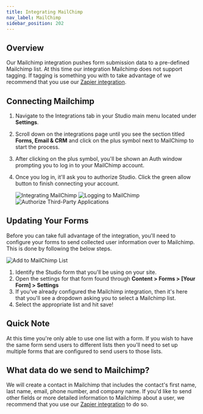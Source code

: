 ```yaml
---
title: Integrating MailChimp
nav_label: MailChimp
sidebar_position: 202
---
```


## Overview

Our Mailchimp integration pushes form submission data to a pre-defined Mailchimp list. At this time our integration
Mailchimp does not support tagging. If tagging is something you with to take advantage of we recommend that you use
our [Zapier integration](/docs/studio/Integrations/Integrating-Zapier).

## Connecting Mailchimp

1. Navigate to the Integrations tab in your Studio main menu located under **Settings**.
2. Scroll down on the integrations page until you see the section titled **Forms, Email & CRM** and click on the plus
   symbol next to MailChimp to start the process.
3. After clicking on the plus symbol, you'll be shown an Auth window prompting you to log in to your MailChimp account.
4. Once you log in, it'll ask you to authorize Studio. Click the green allow button to finish connecting your account.

   ![Integrating MailChimp](/assets/studio/MailChimp_1.png)
   ![Logging to MailChimp](/assets/studio/MailChimp_2.png)
   ![Authorize Third-Party Applications](/assets/studio/MailChimp_3.png)

## Updating Your Forms

Before you can take full advantage of the integration, you'll need to configure your forms to send collected user
information over to Mailchimp. This is done by following the below steps.

![Add to MailChimp List](/assets/studio/screely-1639495762991.png)

1. Identify the Studio form that you'll be using on your site.
2. Open the settings for that form found through **Content > Forms > [Your Form] > Settings**
3. If you've already configured the Mailchimp integration, then it's here that you'll see a dropdown asking you to
   select a Mailchimp list.
4. Select the appropriate list and hit save!

## Quick Note

At this time you're only able to use one list with a form. If you wish to have the same form send users to different
lists then you'll need to set up multiple forms that are configured to send users to those lists.

## What data do we send to Mailchimp?

We will create a contact in Mailchimp that includes the contact's first name, last name, email, phone number, and
company name. If you'd like to send other fields or more detailed information to Mailchimp about a user, we recommend
that you use our [Zapier integration](https://support.unstack.com/hc/en-us/articles/1500002540502) to do so.

